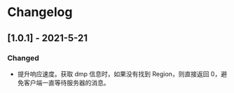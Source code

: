 # Changelog

## [1.0.1] - 2021-5-21

### Changed

- 提升响应速度。获取 dmp 信息时，如果没有找到 Region，则直接返回 0，避免客户端一直等待服务器的消息。